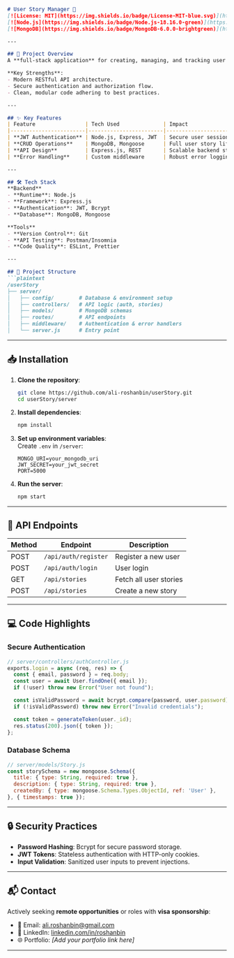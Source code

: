 

```markdown
# User Story Manager 📖  
[![License: MIT](https://img.shields.io/badge/License-MIT-blue.svg)](https://opensource.org/licenses/MIT)  
[![Node.js](https://img.shields.io/badge/Node.js-18.16.0-green)](https://nodejs.org)  
[![MongoDB](https://img.shields.io/badge/MongoDB-6.0.0-brightgreen)](https://mongodb.com)  

---

## 🚀 Project Overview  
A **full-stack application** for creating, managing, and tracking user stories. Built to demonstrate proficiency in backend development, API design, and database integration.  

**Key Strengths**:  
- Modern RESTful API architecture.  
- Secure authentication and authorization flow.  
- Clean, modular code adhering to best practices.  

---

## ✨ Key Features  
| Feature                | Tech Used              | Impact                          |  
|------------------------|------------------------|---------------------------------|  
| **JWT Authentication** | Node.js, Express, JWT  | Secure user sessions            |  
| **CRUD Operations**    | MongoDB, Mongoose      | Full user story lifecycle       |  
| **API Design**         | Express.js, REST       | Scalable backend structure      |  
| **Error Handling**     | Custom middleware      | Robust error logging & responses|  

---

## 🛠️ Tech Stack  
**Backend**  
- **Runtime**: Node.js  
- **Framework**: Express.js  
- **Authentication**: JWT, Bcrypt  
- **Database**: MongoDB, Mongoose  

**Tools**  
- **Version Control**: Git  
- **API Testing**: Postman/Insomnia  
- **Code Quality**: ESLint, Prettier  

---

## 📂 Project Structure  
```plaintext
/userStory  
├── server/  
│   ├── config/        # Database & environment setup  
│   ├── controllers/   # API logic (auth, stories)  
│   ├── models/        # MongoDB schemas  
│   ├── routes/        # API endpoints  
│   ├── middleware/    # Authentication & error handlers  
│   └── server.js      # Entry point  
```

---

## 📥 Installation  
1. **Clone the repository**:  
   ```bash  
   git clone https://github.com/ali-roshanbin/userStory.git  
   cd userStory/server  
   ```  

2. **Install dependencies**:  
   ```bash  
   npm install  
   ```  

3. **Set up environment variables**:  
   Create `.env` in `/server`:  
   ```env  
   MONGO_URI=your_mongodb_uri  
   JWT_SECRET=your_jwt_secret  
   PORT=5000  
   ```  

4. **Run the server**:  
   ```bash  
   npm start  
   ```  

---

## 🚀 API Endpoints  
| Method | Endpoint          | Description                  |  
|--------|-------------------|------------------------------|  
| POST   | `/api/auth/register` | Register a new user        |  
| POST   | `/api/auth/login`    | User login                 |  
| GET    | `/api/stories`       | Fetch all user stories     |  
| POST   | `/api/stories`       | Create a new story         |  

---

## 💻 Code Highlights  
### **Secure Authentication**  
```javascript  
// server/controllers/authController.js  
exports.login = async (req, res) => {  
  const { email, password } = req.body;  
  const user = await User.findOne({ email });  
  if (!user) throw new Error("User not found");  

  const isValidPassword = await bcrypt.compare(password, user.password);  
  if (!isValidPassword) throw new Error("Invalid credentials");  

  const token = generateToken(user._id);  
  res.status(200).json({ token });  
};  
```  

### **Database Schema**  
```javascript  
// server/models/Story.js  
const storySchema = new mongoose.Schema({  
  title: { type: String, required: true },  
  description: { type: String, required: true },  
  createdBy: { type: mongoose.Schema.Types.ObjectId, ref: 'User' },  
}, { timestamps: true });  
```  

---

## 🔒 Security Practices  
- **Password Hashing**: Bcrypt for secure password storage.  
- **JWT Tokens**: Stateless authentication with HTTP-only cookies.  
- **Input Validation**: Sanitized user inputs to prevent injections.  

---

## 📬 Contact  
Actively seeking **remote opportunities** or roles with **visa sponsorship**:  
- 📧 Email: [ali.roshanbin@gmail.com](mailto:ali.roshanbin@gmail.com)  
- 💼 LinkedIn: [linkedin.com/in/roshanbin](https://linkedin.com/in/roshanbin)  
- 🌐 Portfolio: *[Add your portfolio link here]*  

--- 
```  
